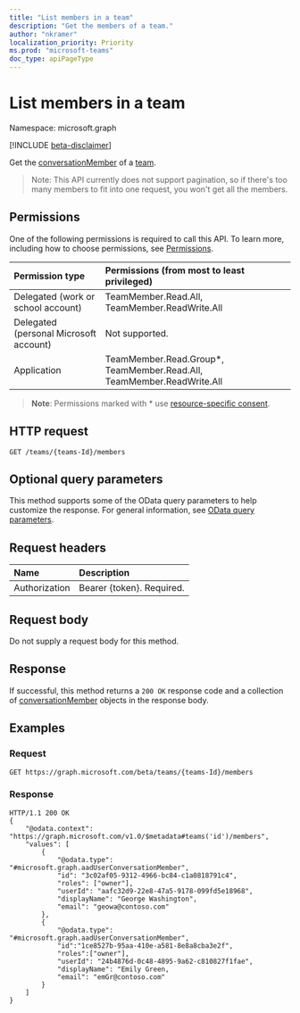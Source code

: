 ```yaml
---
title: "List members in a team"
description: "Get the members of a team."
author: "nkramer"
localization_priority: Priority
ms.prod: "microsoft-teams"
doc_type: apiPageType
---
```


# List members in a team  
Namespace: microsoft.graph

[!INCLUDE [beta-disclaimer](../../includes/beta-disclaimer.md)]

Get the [conversationMember](../resources/conversationmember.md) of a [team](../resources/team.md).

>Note: This API currently does not support pagination, so if there's too many members to fit into one request, you won't get all the members.

## Permissions
One of the following permissions is required to call this API. To learn more, including how to choose permissions, see [Permissions](/graph/permissions-reference).

|Permission type|Permissions (from most to least privileged)|
|:---|:---|
|Delegated (work or school account)| TeamMember.Read.All, TeamMember.ReadWrite.All |
|Delegated (personal Microsoft account) | Not supported.    |
|Application| TeamMember.Read.Group*, TeamMember.Read.All, TeamMember.ReadWrite.All |

> **Note**: Permissions marked with * use [resource-specific consent]( https://aka.ms/teams-rsc).

## HTTP request

<!-- {
  "blockType": "ignored"
}
-->
``` http
GET /teams/{teams-Id}/members
```

## Optional query parameters
This method supports some of the OData query parameters to help customize the response. For general information, see [OData query parameters](/graph/query-parameters).

## Request headers
|Name|Description|
|:---|:---|
|Authorization|Bearer {token}. Required.|

## Request body
Do not supply a request body for this method.

## Response

If successful, this method returns a `200 OK` response code and a collection of [conversationMember](../resources/conversationmember.md) objects in the response body.

## Examples

### Request

<!-- {
  "blockType": "request",
  "name": "list_teammember"
}
-->
``` http
GET https://graph.microsoft.com/beta/teams/{teams-Id}/members
```

### Response

<!-- {
  "blockType": "response",
  "truncated": true,
  "name": "get_teamMember",
  "@odata.type": "collection(microsoft.graph.aadUserConversationMember)"
}
-->
``` http
HTTP/1.1 200 OK
{
    "@odata.context": "https://graph.microsoft.com/v1.0/$metadata#teams('id')/members",
    "values": [
        {
            "@odata.type": "#microsoft.graph.aadUserConversationMember",
            "id": "3c02af05-9312-4966-bc84-c1a0818791c4",
            "roles": ["owner"],
            "userId": "aafc32d9-22e8-47a5-9178-099fd5e18968",
            "displayName": "George Washington",
            "email": "geowa@contoso.com"
        },
        {
            "@odata.type": "#microsoft.graph.aadUserConversationMember",
            "id":"1ce8527b-95aa-410e-a581-8e8a8cba3e2f",
            "roles":["owner"],
            "userId": "24b4876d-0c48-4895-9a62-c810827f1fae",
            "displayName": "Emily Green,
            "email": "emGr@contoso.com"
        }
    ]
}
```

<!-- uuid: 8fcb5dbc-d5aa-4681-8e31-b001d5168d79
2015-10-25 14:57:30 UTC -->
<!--
{
  "type": "#page.annotation",
  "description": "conversation: member list",
  "keywords": "",
  "section": "documentation",
  "tocPath": "",
  "suppressions": [
  ]
}
-->

<!-- ## See also

 [List channel members](../api/channel-listmembers.md) -->
 
